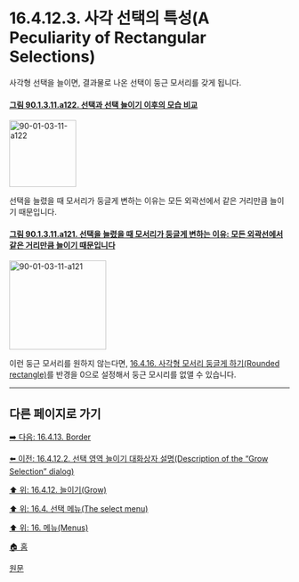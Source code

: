 # 16.4.12.3. 사각 선택의 특성(A Peculiarity of Rectangular Selections)

사각형 선택을 늘이면, 결과물로 나온 선택이 둥근 모서리를 갖게 됩니다.

<a id="90-01-03-11-a122"></a>

#### [그림 90.1.3.11.a122. 선택과 선택 늘이기 이후의 모습 비교](./90-01-03-11-grow.md#90-01-03-11-a122)
<img width="120" height="120" alt="90-01-03-11-a122" src="https://github.com/user-attachments/assets/a05915f2-4553-49e6-945a-e1d181b418ae" />

선택을 늘렸을 때 모서리가 둥글게 변하는 이유는 모든 외곽선에서 같은 거리만큼 늘이기 때문입니다.

<a id="90-01-03-11-a121"></a>

#### [그림 90.1.3.11.a121. 선택을 늘렸을 때 모서리가 둥글게 변하는 이유: 모든 외곽선에서 같은 거리만큼 늘이기 때문입니다](./90-01-03-11-grow.md#90-01-03-11-a121)
<img width="174" height="160" alt="90-01-03-11-a121" src="https://github.com/user-attachments/assets/24403240-a6f1-4cdb-9876-4eeaa3c7bc38" />

이런 둥근 모서리를 원하지 않는다면, [16.4.16. 사각형 모서리 둥글게 하기(Rounded rectangle)](./16-04-16-rounded-rectangle.md)를 반경을 0으로 설정해서 둥근 모시리를 없앨 수 있습니다.

***

## 다른 페이지로 가기

[➡️ 다음: 16.4.13. Border](./16-04-13-border.md)

[⬅️ 이전: 16.4.12.2. 선택 영역 늘이기 대화상자 설명(Description of the “Grow Selection” dialog)](./16-04-12-02-description_of_the_grow_selection_dialog.md)

[⬆️ 위: 16.4.12. 늘이기(Grow)](./16-04-12-00-grow.md)

[⬆️ 위: 16.4. 선택 메뉴(The select menu)](./16-04-00-the-select-menu.md)

[⬆️ 위: 16. 메뉴(Menus)](./16-00-menus.md)

[🏠 홈](./00-home.md)

[원문](https://docs.gimp.org/2.10/ko/gimp-selection-grow.html#idm24973)